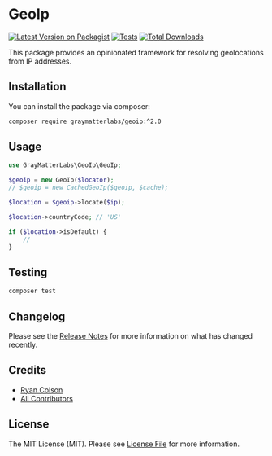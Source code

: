 # GeoIp

[![Latest Version on Packagist](https://img.shields.io/packagist/v/graymatterlabs/geoip.svg?style=flat-square)](https://packagist.org/packages/graymatterlabs/geoip)
[![Tests](https://github.com/graymatterlabs/geoip/actions/workflows/run-tests.yml/badge.svg?branch=master)](https://github.com/graymatterlabs/geoip/actions/workflows/run-tests.yml)
[![Total Downloads](https://img.shields.io/packagist/dt/graymatterlabs/geoip.svg?style=flat-square)](https://packagist.org/packages/graymatterlabs/geoip)

This package provides an opinionated framework for resolving geolocations from IP addresses.

## Installation

You can install the package via composer:

```bash
composer require graymatterlabs/geoip:^2.0
```

## Usage

```php
use GrayMatterLabs\GeoIp\GeoIp;

$geoip = new GeoIp($locator);
// $geoip = new CachedGeoIp($geoip, $cache);

$location = $geoip->locate($ip);

$location->countryCode; // 'US'

if ($location->isDefault) {
    //
}
```

## Testing

```bash
composer test
```

## Changelog

Please see the [Release Notes](../../releases) for more information on what has changed recently.

## Credits

- [Ryan Colson](https://github.com/ryancco)
- [All Contributors](../../contributors)

## License

The MIT License (MIT). Please see [License File](LICENSE.md) for more information.
